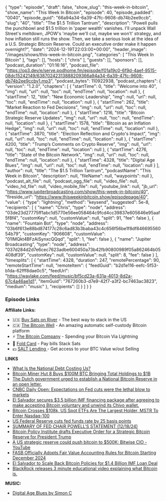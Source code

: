 {
  "type": "episode",
  "draft": false,
  "show_slug": "this-week-in-bitcoin",
  "show_name": "This Week In Bitcoin",
  "episode": 40,
  "episode_padded": "0040",
  "episode_guid": "66a94a34-6a39-47fc-9608-db74b2ee9ccb",
  "slug": "40",
  "title": "The $1.5 Trillion Tantrum",
  "description": "Powell pulls the punchbowl and $1.5 trillion in 'paper wealth' vanishes. I'll unpack Wall Street's meltdown, JPOW's 'maybe we'll cut, maybe we won’t' strategy, and how inflation still runs the show. Then, we take a serious look at the idea of a U.S. Strategic Bitcoin Reserve. Could an executive order make it happen overnight?",
  "date": "2024-12-19T22:03:00+00:00",
  "header_image": "/images/shows/this-week-in-bitcoin.png",
  "categories": [
    "This Week In Bitcoin"
  ],
  "tags": [],
  "hosts": [
    "chris"
  ],
  "guests": [],
  "sponsors": [],
  "podcast_duration": "01:16:16",
  "podcast_file": "https://op3.dev/e/serve.podhome.fm/episode/f01a19c0-6f9d-4aef-9515-08dc15242149/63870242313888209366a94a34-6a39-47fc-9608-db74b2ee9ccbv1.mp3",
  "podcast_bytes": 110922938,
  "podcast_chapters": {
    "version": "1.2.0",
    "chapters": [
      {
        "startTime": 0,
        "title": "Welcome into 40",
        "img": null,
        "url": null,
        "toc": null,
        "endTime": null,
        "location": null
      },
      {
        "startTime": 12,
        "title": "New Economic Leadership",
        "img": null,
        "url": null,
        "toc": null,
        "endTime": null,
        "location": null
      },
      {
        "startTime": 262,
        "title": "Market Reaction to Fed Decisions",
        "img": null,
        "url": null,
        "toc": null,
        "endTime": null,
        "location": null
      },
      {
        "startTime": 1216,
        "title": "Bitcoin Strategic Reserve Updates",
        "img": null,
        "url": null,
        "toc": null,
        "endTime": null,
        "location": null
      },
      {
        "startTime": 1578,
        "title": "Bitcoin as an Inflation Hedge",
        "img": null,
        "url": null,
        "toc": null,
        "endTime": null,
        "location": null
      },
      {
        "startTime": 3870,
        "title": "Election Reflection and Crypto's Impact",
        "img": null,
        "url": null,
        "toc": null,
        "endTime": null,
        "location": null
      },
      {
        "startTime": 4200,
        "title": "Trump’s Comments on Crypto Reserve",
        "img": null,
        "url": null,
        "toc": null,
        "endTime": null,
        "location": null
      },
      {
        "startTime": 4276,
        "title": "State of the Bitcoin Network",
        "img": null,
        "url": null,
        "toc": null,
        "endTime": null,
        "location": null
      },
      {
        "startTime": 4328,
        "title": "Digital Age Blues",
        "img": null,
        "url": null,
        "toc": null,
        "endTime": null,
        "location": null
      }
    ],
    "author": null,
    "title": "The $1.5 Trillion Tantrum",
    "podcastName": "This Week in Bitcoin",
    "description": null,
    "fileName": null,
    "waypoints": null
  },
  "podcast_alt_file": null,
  "podcast_ogg_file": null,
  "video_file": null,
  "video_hd_file": null,
  "video_mobile_file": null,
  "youtube_link": null,
  "jb_url": "https://www.jupiterbroadcasting.com/show/this-week-in-bitcoin/40",
  "fireside_url": "https://www.thisweekinbitcoin.show/episodepage/40",
  "value": {
    "type": "lightning",
    "method": "keysend",
    "suggested": 5e-8,
    "recipients": [
      {
        "name": "Chris",
        "type": "node",
        "address": "03de23d27775ff1abc1d5770e56ee058464c9fcd4cc39837e605646e95aaf5f8f4",
        "customKey": null,
        "customValue": null,
        "split": 91,
        "fee": false
      },
      {
        "name": "Fountain Bot",
        "type": "node",
        "address": "03b6f613e88bd874177c28c6ad83b3baba43c4c656f56be1f8df84669556054b79",
        "customKey": "906608",
        "customValue": "01IMQkt4BFzAiSynxcQQqd",
        "split": 1,
        "fee": false
      },
      {
        "name": "Jupiter Broadcasting",
        "type": "node",
        "address": "037d284d2d7e6cec7623adbe600450a73b42fb90800989f05a862464b05408df39",
        "customKey": null,
        "customValue": null,
        "split": 8,
        "fee": false
      }
    ],
    "timesplits": [
      {
        "startTime": 4328,
        "duration": 247,
        "remotePercentage": 90,
        "remoteStartTime": null,
        "remoteItem": {
          "feedGuid": "b2d1e116-eefc-5f53-b1da-62fff8dae0c5",
          "feedUrl": "https://wavlake.com/feed/music/bf5cd23a-631a-4013-8d2a-67c4a46ae1d1",
          "itemGuid": "767260b3-d7e9-42f7-a3f2-bc7463ac3823",
          "medium": "music"
        },
        "recipients": []
      }
    ]
  }
}


### Episode Links

**Affiliate Links:**

* 🇺🇸 [Buy Sats on River](https://river.com/signup?r=3CT4V56E) \- The best way to stack in the US
* 🇨🇦 [The Bitcoin Well](https://www.bitcoinwell.com/jupiter) \- An amazing automatic self-custody Bitcoin platform
* ⚡ [The Bitcoin Company](https://app.thebitcoincompany.com/signup?ref=JUPITER) \- Spending your Bitcoin Via Lightning
* 🏦 [Fold Card](https://use.foldapp.com/r/XNHPXTFC) \- Pay bills Stack Sats
* 💵 [SALT Lending ](https://borrower.saltlending.com/register?referralCode=GkPQdbqWG)\- Get access to your BTC Value w/out Selling

**LINKS**

* [What Is the National Debt Costing Us?](https://www.pgpf.org/article/what-is-the-national-debt-costing-us/)
* [Bitcoin Miner Hut 8 Buys $100M BTC Bringing Total Holdings to $1B](https://www.coindesk.com/business/2024/12/19/bitcoin-miner-hut-8-buys-usd100m-btc-boosting-total-total-stash-to-usd1b)
* [The Dutch government urged to establish a National Bitcoin Reserve in an open letter. ](https://x.com/cointelegraph/status/1869668999455273105?t=E9EIlRX-vHxbQ8g23lQU3A)
* [CNBC Daily Open: Expectations on Fed cuts were the lethal blow to markets](https://www.cnbc.com/2024/12/19/cnbc-daily-open-expectations-on-fed-cuts-were-the-lethal-blow-to-markets.html)
* [El Salvador secures $3.5 billion IMF financing package after agreeing to make accepting Bitcoin voluntary and unwind its Chivo wallet.](https://x.com/BitcoinMagazine/status/1869489853970493795)
* [Bitcoin Crosses $108k, US Spot ETFs Are The Largest Holder, MSTR To Enter Nasdaq-100](https://www.theya.us/research/bitcoin-crosses-108k-us-spot-etfs-are-the-largest-holder-mstr-to-enter-nasdaq-100/)
* [US Federal Reserve cuts fed funds rate by 25 basis points](https://www.theblock.co/post/331199/us-federal-reserve-cuts-fed-funds-rate-by-25-basis-points)
* [SUMMARY OF FED CHAIR POWELL'S STATEMENT (12/18/24)](https://x.com/KobeissiLetter/status/1869466949677400287)
* [Bitcoin Policy Institute drafts Executive Order for a Strategic Bitcoin Reserve for President Trump](https://x.com/bitcoinmagazine/status/1869102704783716684?t=E9EIlRX-vHxbQ8g23lQU3A)
* [A US strategic reserve could push bitcoin to $500K: Bitwise CIO - YouTube](https://www.youtube.com/watch?v=9HO2f6NJcWg)
* [FASB Officially Adopts Fair Value Accounting Rules for Bitcoin Starting December 2024](https://www.nobsbitcoin.com/fasb-bitcoin-fair-value-accounting/)
* [El Salvador to Scale Back Bitcoin Policies for $1.4 Billion IMF Loan Deal](https://www.nobsbitcoin.com/el-salvador-to-scale-back-bitcoin-policies-for-1-4-billion-imf-loan-deal/)
* [BlackRock releases 3 minute educational video explaining what Bitcoin is.](https://x.com/BitcoinMagazine/status/1869125598549061661)

**MUSIC:**

* [Digital Age Blues by Simon C](https://podcastindex.org/podcast/7137570)
